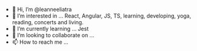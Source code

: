 - 👋 Hi, I’m @leanneeliatra
- 👀 I’m interested in ... React, Angular, JS, TS, learning, developing, yoga, reading, concerts and living.
- 🌱 I’m currently learning ... Jest
- 💞️ I’m looking to collaborate on ...
- 📫 How to reach me ...

<!---
leanneeliatra/leanneeliatra is a ✨ special ✨ repository because its `README.md` (this file) appears on your GitHub profile.
You can click the Preview link to take a look at your changes.
--->
